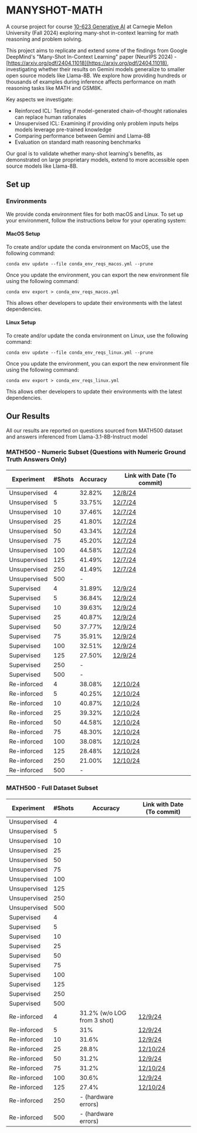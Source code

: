 # MANYSHOT-MATH

A course project for course [10-623 Generative AI](https://www.cs.cmu.edu/~mgormley/courses/10423/) at Carnegie Mellon University (Fall 2024) exploring many-shot in-context learning for math reasoning and problem solving.

This project aims to replicate and extend some of the findings from Google DeepMind's "Many-Shot In-Context Learning" paper (NeurIPS 2024) - [https://arxiv.org/pdf/2404.11018](https://arxiv.org/pdf/2404.11018), investigating whether their results on Gemini models generalize to smaller open source models like Llama-8B. We explore how providing hundreds or thousands of examples during inference affects performance on math reasoning tasks like MATH and GSM8K.

Key aspects we investigate:

- Reinforced ICL: Testing if model-generated chain-of-thought rationales can replace human rationales
- Unsupervised ICL: Examining if providing only problem inputs helps models leverage pre-trained knowledge
- Comparing performance between Gemini and Llama-8B
- Evaluation on standard math reasoning benchmarks

Our goal is to validate whether many-shot learning's benefits, as demonstrated on large proprietary models, extend to more accessible open source models like Llama-8B.

## Set up

### Environments

We provide conda environment files for both macOS and Linux. To set up your environment, follow the instructions below for your operating system:

#### MacOS Setup

To create and/or update the conda environment on MacOS, use the following command:

```
conda env update --file conda_env_reqs_macos.yml --prune
```

Once you update the environment, you can export the new environment file using the following command:

```
conda env export > conda_env_reqs_macos.yml
```

This allows other developers to update their environments with the latest dependencies.

#### Linux Setup

To create and/or update the conda environment on Linux, use the following command:

```
conda env update --file conda_env_reqs_linux.yml --prune
```

Once you update the environment, you can export the new environment file using the following command:

```
conda env export > conda_env_reqs_linux.yml
```

This allows other developers to update their environments with the latest dependencies.

## Our Results

All our results are reported on questions sourced from MATH500 dataset and answers inferenced from Llama-3.1-8B-Instruct model

### MATH500 - Numeric Subset (Questions with Numeric Ground Truth Answers Only) 

####

| Experiment      | #Shots   | Accuracy       | Link with Date (To commit)         |
|-----------------|----------|----------------|----------------------------|
| Unsupervised | 4 | 32.82% | [12/8/24]() |
| Unsupervised | 5 | 33.75% | [12/7/24](https://github.com/Rajeevveera24/manyshot-math/blob/f0acf7f1ca9e39d2c8fc05bf72cd45a6cd931b58/experiments/rveerara/5shot_unsupervised.json) |
| Unsupervised | 10 | 37.46%  | [12/7/24](https://github.com/Rajeevveera24/manyshot-math/blob/d35d295b97ff2239c190cacf493e69e349dcde20/experiments/rveerara/10shot_unsupervised.json)|
| Unsupervised | 25 | 41.80% | [12/7/24](https://github.com/Rajeevveera24/manyshot-math/blob/7dede723501f83b65f277aab017bcad2440a15f6/experiments/rveerara/25shot_unsupervised.json) |
| Unsupervised | 50 | 43.34% | [12/7/24](https://github.com/Rajeevveera24/manyshot-math/blob/94ac29e2e47996d463c6dd62187e21557aeb460c/experiments/rveerara/50shot_unsupervised.json) |
| Unsupervised | 75 | 45.20% | [12/7/24](https://github.com/Rajeevveera24/manyshot-math/blob/437bb3be2af17042014dd8c6e94987d9c921d162/experiments/rveerara/75shot_unsupervised.json) |
| Unsupervised | 100 | 44.58% | [12/7/24](https://github.com/Rajeevveera24/manyshot-math/blob/43466f90fc628ced114665881ee914bd8c59c262/experiments/rveerara/100shot_unsupervised.json) |
| Unsupervised | 125 | 41.49% | [12/7/24](https://github.com/Rajeevveera24/manyshot-math/blob/f20e6c58e3ebea4a4981c63ce2fee29469a9f3a2/experiments/rveerara/125shot_unsupervised.json) |
| Unsupervised | 250 | 41.49% | [12/7/24](https://github.com/Rajeevveera24/manyshot-math/blob/eb75b3784b59eb1b66ac89eae56d780fc62c23d2/experiments/rveerara/250shot_unsupervised.json) |
| Unsupervised | 500 | - | |
| Supervised | 4 | 31.89% | [12/9/24]() |
| Supervised | 5 | 36.84% | [12/9/24]() |
| Supervised | 10 | 39.63% | [12/9/24]() |
| Supervised | 25 | 40.87% | [12/9/24]() |
| Supervised | 50 | 37.77% | [12/9/24]() |
| Supervised | 75 | 35.91% | [12/9/24]() |
| Supervised | 100 | 32.51% | [12/9/24]() |
| Supervised | 125 | 27.50% | [12/9/24]() |
| Supervised | 250 | - | |
| Supervised | 500 | - | |
| Re-inforced | 4 | 38.08% | [12/10/24]() |
| Re-inforced | 5 | 40.25% | [12/10/24]() |
| Re-inforced | 10 | 40.87% | [12/10/24]() |
| Re-inforced | 25 | 39.32% | [12/10/24]() |
| Re-inforced | 50 | 44.58% | [12/10/24]() |
| Re-inforced | 75 | 48.30%  | [12/10/24]() |
| Re-inforced | 100 | 38.08% | [12/10/24]() |
| Re-inforced | 125 | 28.48% | [12/10/24]() |
| Re-inforced | 250 | 21.00% | [12/10/24]() |
| Re-inforced | 500 | -  | |

### MATH500 - Full Dataset Subset

####

| Experiment      | #Shots   | Accuracy       | Link with Date (To commit)         |
|-----------------|----------|----------------|----------------------------|
| Unsupervised | 4 |  | |
| Unsupervised | 5 |  | |
| Unsupervised | 10 |  | |
| Unsupervised | 25 |  | |
| Unsupervised | 50 |  | |
| Unsupervised | 75 |  | |
| Unsupervised | 100 |  | |
| Unsupervised | 125 |  | |
| Unsupervised | 250 |  | |
| Unsupervised | 500 |  | |
| Supervised | 4 |  | |
| Supervised | 5 |  | |
| Supervised | 10 |  | |
| Supervised | 25 |  | |
| Supervised | 50 |  | |
| Supervised | 75 |  | |
| Supervised | 100 |  | |
| Supervised | 125 |  | |
| Supervised | 250 |  | |
| Supervised | 500 |  | |
| Re-inforced | 4 | 31.2% (w/o LOG from 3 shot) |[12/9/24](https://github.com/Rajeevveera24/manyshot-math/commit/363b29440ced3de32ecfc4aeed27348c57b029be) |
| Re-inforced | 5 | 31% |[12/9/24](https://github.com/Rajeevveera24/manyshot-math/commit/363b29440ced3de32ecfc4aeed27348c57b029be) |
| Re-inforced | 10 | 31.6% |[12/9/24](https://github.com/Rajeevveera24/manyshot-math/commit/363b29440ced3de32ecfc4aeed27348c57b029be) |
| Re-inforced | 25 | 28.8% |[12/10/24](https://github.com/Rajeevveera24/manyshot-math/commit/d943cec0e4bed98ec350f6690dd27d67a3689e24) |
| Re-inforced | 50 | 31.2% |[12/9/24](https://github.com/Rajeevveera24/manyshot-math/commit/363b29440ced3de32ecfc4aeed27348c57b029be) |
| Re-inforced | 75 | 31.2% |[12/10/24](https://github.com/Rajeevveera24/manyshot-math/commit/d943cec0e4bed98ec350f6690dd27d67a3689e24) |
| Re-inforced | 100 | 30.6% |[12/9/24](https://github.com/Rajeevveera24/manyshot-math/commit/363b29440ced3de32ecfc4aeed27348c57b029be) |
| Re-inforced | 125 | 27.4% |[12/10/24](https://github.com/Rajeevveera24/manyshot-math/commit/d943cec0e4bed98ec350f6690dd27d67a3689e24) |
| Re-inforced | 250 | - (hardware errors) | |
| Re-inforced | 500 | - (hardware errors) | |